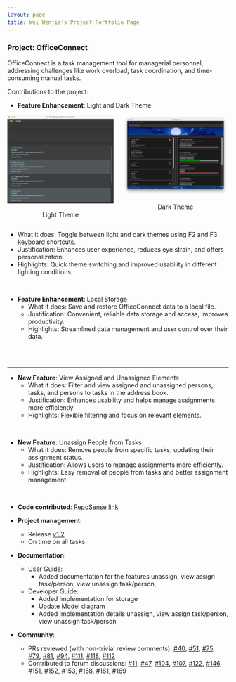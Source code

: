 ```yaml
---
layout: page
title: Wei Wenjie's Project Portfolio Page
---
```


### Project: OfficeConnect

OfficeConnect is a task management tool for managerial personnel, addressing challenges like work overload, task coordination, and time-consuming manual tasks.

Contributions to the project:

* **Feature Enhancement**: Light and Dark Theme
<div style="display:flex;">
    <div style="flex:1; padding-right:10px; text-align:center;">
        <img src="../images/Ui.png" alt="Light Theme">
        <p>Light Theme</p>
    </div>
    <div style="flex:1; padding-left:10px; text-align:center;">
        <img src="../images/UiDark.png" alt="Dark Theme">
        <p>Dark Theme</p>
    </div>
</div>

  * What it does: Toggle between light and dark themes using F2 and F3 keyboard shortcuts.
  * Justification: Enhances user experience, reduces eye strain, and offers personalization.
  * Highlights: Quick theme switching and improved usability in different lighting conditions.

<br>

* **Feature Enhancement**: Local Storage
  * What it does: Save and restore OfficeConnect data to a local file.
  * Justification: Convenient, reliable data storage and access, improves productivity.
  * Highlights: Streamlined data management and user control over their data.

<br>
<br>

---

* **New Feature**: View Assigned and Unassigned Elements
  * What it does: Filter and view assigned and unassigned persons, tasks, and persons to tasks in the address book.
  * Justification: Enhances usability and helps manage assignments more efficiently.
  * Highlights: Flexible filtering and focus on relevant elements.

<br>

* **New Feature**: Unassign People from Tasks
  * What it does: Remove people from specific tasks, updating their assignment status.
  * Justification: Allows users to manage assignments more efficiently.
  * Highlights: Easy removal of people from tasks and better assignment management.

<br>

- **Code contributed**: [RepoSense link](https://nus-cs2103-ay2223s2.github.io/tp-dashboard/?search=spwwj&sort=groupTitle&sortWithin=title&timeframe=commit&mergegroup=&groupSelect=groupByRepos&breakdown=true&checkedFileTypes=docs~functional-code~test-code~other&since=2023-02-17)

* **Project management**:
  * Release [v1.2](https://github.com/AY2223S2-CS2103-F10-1/tp/releases/tag/v1.2)
  * On time on all tasks

* **Documentation**:
  * User Guide:
    * Added documentation for the features unassign, view assign task/person, view unassign task/person,
  * Developer Guide:
    * Added implementation for storage
    * Update Model diagram
    * Added implementation details unassign, view assign task/person, view unassign task/person


* **Community**:
  * PRs reviewed (with non-trivial review comments): [#40](https://github.com/AY2223S2-CS2103-F10-1/tp/pull/40#discussion_r1118711937), [#51](https://github.com/AY2223S2-CS2103-F10-1/tp/pull/51#discussion_r1121492505), [#75](https://github.com/AY2223S2-CS2103-F10-1/tp/pull/75#discussion_r1133074183), [#79](https://github.com/AY2223S2-CS2103-F10-1/tp/pull/79#discussion_r1133245018), [#81](https://github.com/AY2223S2-CS2103-F10-1/tp/pull/81#discussion_r1135499427), [#94](https://github.com/AY2223S2-CS2103-F10-1/tp/pull/94#discussion_r1138820272), [#111](https://github.com/AY2223S2-CS2103-F10-1/tp/pull/111#discussion_r1141284228), [#118](https://github.com/AY2223S2-CS2103-F10-1/tp/pull/118#discussion_r1146141362), [#112](https://github.com/AY2223S2-CS2103-F10-1/tp/pull/122#discussion_r1146349228)
  * Contributed to forum discussions: [#11](https://github.com/nus-cs2103-AY2223S2/forum/issues/11#issuecomment-1384992448), [#47](https://github.com/nus-cs2103-AY2223S2/forum/issues/47#issuecomment-1399987282), [#104](https://github.com/nus-cs2103-AY2223S2/forum/issues/104#issuecomment-1409941102), [#107](https://github.com/nus-cs2103-AY2223S2/forum/issues/107#issuecomme), [#122](https://github.com/nus-cs2103-AY2223S2/forum/issues/122#issuecomment-1412319186), [#146](https://github.com/nus-cs2103-AY2223S2/forum/issues/146#issuecomment-1422189929), [#151](https://github.com/nus-cs2103-AY2223S2/forum/issues/151#issuecomment-1425169865), [#152](https://github.com/nus-cs2103-AY2223S2/forum/issues/152#issuecomment-1424141503), [#153](https://github.com/nus-cs2103-AY2223S2/forum/issues/153#issuecomment-1423804206), [#158](https://github.com/nus-cs2103-AY2223S2/forum/issues/158#issuecomment-1425415869), [#161](https://github.com/nus-cs2103-AY2223S2/forum/issues/161#issuecomment-1427034867), [#169](https://github.com/nus-cs2103-AY2223S2/forum/issues/169#issuecomment-1426995367)

